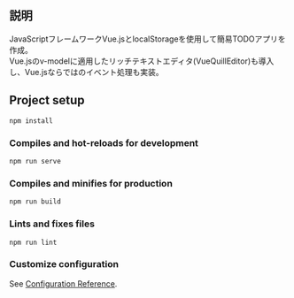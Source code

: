 ## 説明
JavaScriptフレームワークVue.jsとlocalStorageを使用して簡易TODOアプリを作成。  
Vue.jsのv-modelに適用したリッチテキストエディタ(VueQuillEditor)も導入し、Vue.jsならではのイベント処理も実装。  


## Project setup
```
npm install
```

### Compiles and hot-reloads for development
```
npm run serve
```

### Compiles and minifies for production
```
npm run build
```

### Lints and fixes files
```
npm run lint
```

### Customize configuration
See [Configuration Reference](https://cli.vuejs.org/config/).
